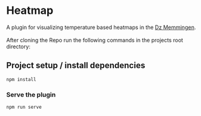 # Heatmap

A plugin for visualizing temperature based heatmaps in the [Dz Memmingen](https://dz.memmingen.de/#/).\
\
After cloning the Repo run the following commands in the projects root directory:

## Project setup / install dependencies
```
npm install
```

### Serve the plugin
```
npm run serve
```
